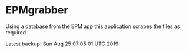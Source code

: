 # EPMgrabber
Using a database from the EPM app this application scrapes the files as required


Latest backup: Sun Aug 25 07:05:01 UTC 2019
